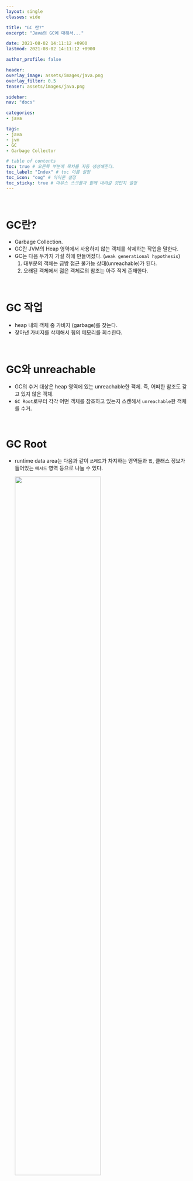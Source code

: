 ```yaml
---
layout: single
classes: wide

title: "GC 란?"
excerpt: "Java의 GC에 대해서..."

date: 2021-08-02 14:11:12 +0900
lastmod: 2021-08-02 14:11:12 +0900

author_profile: false

header:
overlay_image: assets/images/java.png
overlay_filter: 0.5
teaser: assets/images/java.png

sidebar:
nav: "docs"

categories:
- java

tags:
- java
- jvm
- GC
- Garbage Collector

# table of contents
toc: true # 오른쪽 부분에 목차를 자동 생성해준다.
toc_label: "Index" # toc 이름 설정
toc_icon: "cog" # 아이콘 설정
toc_sticky: true # 마우스 스크롤과 함께 내려갈 것인지 설정
---
```


<br>

# GC란?
* Garbage Collection.
* GC란 JVM의 Heap 영역에서 사용하지 않는 객체를 삭제하는 작업을 말한다.
* GC는 다음 두가지 가설 하에 만들어졌다. (`weak generational hypothesis`)
  1. 대부분의 객체는 금방 접근 불가능 상태(unreachable)가 된다. 
  2. 오래된 객체에서 젊은 객체로의 참조는 아주 적게 존재한다.

<br>
  
# GC 작업  
* heap 내의 객체 중 가비지 (garbage)를 찾는다.
* 찾아낸 가비지를 삭제해서 힙의 메모리를 회수한다.

<br>
  
# GC와 unreachable
* GC의 수거 대상은 heap 영역에 있는 unreachable한 객체. 즉, 어떠한 참조도 갖고 있지 않은 객체.
* `GC Root`로부터 각각 어떤 객체를 참조하고 있는지 스캔해서 `unreachable`한 객체를 수거.

<br>
  
# GC Root
* runtime data area는 다음과 같이 `쓰레드`가 차지하는 영역들과 `힙`, 클래스 정보가 들어있는 `메서드` 영역 등으로 나눌 수 있다.

  <img src="https://user-images.githubusercontent.com/40568894/128009634-9d4def81-31ee-40c1-9737-6580428a9b08.jpg" width="70%">

* 또한, 다음과 같이 힙에 있는 객체들에 대한 참조는 다음 4가지 중 하나이다.
  * 힙 내의 다른 객체에 의한 참조
  * Java 스택 프레임 내에 저장되는 지역변수와 파라미터에 의한 참조
  * JNI에 의해 생성된 객체에 대한 네이티브 스택 내에서의 참조
  * 메서드 영역의 static 변수에 의한 참조

  <img src="https://user-images.githubusercontent.com/40568894/128009654-c60c735a-72bc-461a-9c88-8f40e6a487a3.jpg" width="70%">

* 이중에서 `Java stack 내의 변수, JNI에 의해 생성된 객체에 대한 참조, 메서드 영역의 static 변수`가 GC Root가 될 수 있다. 
* 그리고 GC Root에 의해 힙 내의 객체들에 대한 reachability가 결정된다.
* 만약, GC Root에 대한 참조가 없는 객체는 unreachable하다고 표현하며 GC의 수거 대상이 된다.
  
<br>

# Stop the world
* gc를 수행시킬 때, gc를 수행하는 쓰레드를 제외한 모든 쓰레드가 정지되는 현상을 가리켜 `Stop the world` 라고 한다.
* stop the world는 gc 성능을 결정짓는 중요 요소이기 때문에 gc 튜닝을 한다라고 하면 대부분 stop the world 시간을 줄이는 것이 관건이 된다.

<br>

# GC 동작과정
## GC 세부 동작과정
* GC 동작과정을 알기전에 먼저 heap의 내부구조에 대해 알아야 한다.
  
<img src="https://user-images.githubusercontent.com/40568894/128009664-9a66508f-f252-4149-8fd1-bc0049cb9d33.jpg" width="70%">

* heap은 다음과 같이 크게 young gen, old gen으로 나뉜다.
* young gen은 다시 eden과 두개의 survivor로 나뉜다. 
* heap 영역을 나누는 이유는 heap 전체를 탐색하여 메모리를 해제하는 full gc로 인한 성능상의 이슈를 최소화 시키기 위함이다.
  * weak generational hypothesis 가설의 장점을 극대화 시키기 위함.
  
<img src="https://user-images.githubusercontent.com/40568894/128009673-8ea340ed-d4cd-4aff-8340-68220c81dfe0.jpg" width="70%">

* 가장 최근에 생성된 객체들은 위와같이 eden 영역에 쌓인다.
  
<img src="https://user-images.githubusercontent.com/40568894/128009681-55a5d96b-859e-4480-8b4f-af557fb17c59.jpg" width="70%">

* eden 영역이 가득차면, eden 영역을 대상으로 GC가 수행되며 이때 GC는 `mark and sweep` 알고리즘을 사용해 가비지를 수거한다.
  * gc root를 스캔하면서 unreachable한 객체를 식별하는 과정을 `mark`, unreachable한 객체를 삭제하는 과정을 `sweep`이라고 부른다.
  * reachable한 객체에는 mark bit를 1(true)로, unreachable한 객체에는 mark bit를 0(false)로 지정.
    
  <img src="https://user-images.githubusercontent.com/40568894/128012084-a03beba9-1345-48f7-9587-a46ea0d5cf6d.jpg" width="70%">

  * 그리고 이때, eden 영역을 대상으로 수행된 GC를 `minor gc`라고 부른다.
* 이후, eden영역을 대상으로 minor gc가 수행되고 살아남은 객체들은 다음과 같이 survivor 영역으로 복제된다.

<img src="https://user-images.githubusercontent.com/40568894/128012022-7ed0b912-1f63-4bba-ab2f-35728ff9e92a.jpg" width="70%">

* 이때, 두개의 survivor 영역에 객체가 공존할 수 없다는 규칙이 있다.
  * 즉, survivor 영역 중 하나는 `반드시 비어있는 상태`여야한다.
  * survivor 영역을 두개로 나누는 이유는 메모리 단편화 문제를 해결하기 위함이다.
* 위의 모든 과정들을 반복하면서 survivor 영역이 가득차면 young gen을 대상으로 minor gc가 수행된다.
* 이때, 살아남은 survivor 객체들은 다른 survivor 영역으로 복제되고, 가득찼던 survivor 영역은 모두 비운다.
* 이 과정을 수행하면서, 특정 임계점을 지날때동안 살아남은 survivor 내의 객체는 old gen으로 복제된다.
  * 이 과정을 가리켜 `promotion`이라고 한다.
  
<img src="https://user-images.githubusercontent.com/40568894/128012024-01ee07b8-7bbe-4e14-bd3b-8c6d21c03984.jpg" width="70%">

* 위의 과정들이 반복되면서 old gen이 가득차면 old gen을 대상으로 gc를 수행하는데, 이를 `major gc`라고 한다.
  * major gc는 minor gc에 비해 스캔 대상이 많고 수행하는데 시간이 오래걸린다.
  * major gc는 minor gc에 비해 수행 빈도가 적다.

## 트래픽이 무지많이 몰리는 이벤트가 예정되어있어, 트래픽이 많을때 young gen과 old gen 비율은 어떻게 하는 것이 좋을까?
* 트래픽이 많이 몰린다면 객체 생성도 그만큼 많이 될 것.
* 다만, 이러한 많은 객체들 중 수명이 짧은 객체들이 대부분일 것으로 예상됨.
* 이러한 상황에서, young gen이 차지하는 비율이 작다면 그만큼 minor gc의 빈도가 늘어날 것이고, minor gc에 의해 발생하는 `stop the world`의 빈도가 많아져 성능에 악영향을 줄 것임.
* 그렇다면, minor gc에 의한 stop the world의 빈도 수를 줄이기 위해, young gen이 차지하는 비율을 높이면 어떻게 될까?
* minor gc에 의한 stop the world의 빈도수를 줄일 수 있겠지만, 해당 stop the world를 한번 수행할 때마다 그만큼 young gen에 객체가 많이 저장되기 때문에, 객체를 수거하는데 걸리는 시간은 이전보다 오래걸릴 것이다.
  * `시간이 적게 걸리지만 많이 수행하느냐 vs 시간이 오래걸리지만 한번만 수행하느냐`에 대한 차이라고 볼 수 있다.
  * 여기서는 stop the world 빈도를 줄이는게 맞는 선택이라고 생각한다.
    * stop the world는 gc를 동작시키는 thread를 제외한 나머지 모든 thread를 all stop 하는 엄청난 비용을 소모하는 작업이기 때문이다.
* 하지만, old gen이 차지하는 비율도 상대적으로 작아져 old gen을 대상으로 하는 `major gc`의 빈도도 많아질 것이다.
* 결국, `young gen을 대상으로 한 minor gc 의 빈도수 vs old gen을 대상으로한 major gc의 빈도 수` 사이의 `trade off`가 발생하는 상황이라고 생각한다.
* 다만, old gen은 young gen과 같이 eden이나 survivor space가 존재하는 게 아니기 때문에 `메모리 단편화`도 신경써야하고, 일반적으로 youn gen보다 더 많은 객체들을 관리하다 보니 major gc의 빈도가 높아지면 성능에 좋지 않은 역할을 줄 것은 분명하다.
* 그렇기 때문에, old gen의 비율을 줄여가면서까지, minor gc의 빈도를 줄이기 위해 young gen의 비율을 높이는 것이 `위험한 선택`이 될 수 있을 것이라 생각한다.
* 결론적으로… 오직 트래픽이 많을것이라는 가정만을 가지고 young gen과 old gen의 최적화된 비율을 수치화 하기는 어렵지 않을까? 라고 생각한다.
* 각 애플리케이션마다 저마다의 특징을 갖고있고, 애플리케이션을 동작시키는 환경도 제각각이어서, 여러가지 변수들이 존재할 것이기 때문이다.
* 그렇기 때문에 각 애플리케이션마다 대용량 트래픽에 대한 성능 테스팅이나 모니터링 과정을 통해 young gen과 old gen에 대한 최적의 비율을 찾는 것이 중요할 것이라 생각한다.

<br>

# GC의 종류
## Serial GC
* 가장 단순한 방식의 GC로 싱글 스레드로 GC를 동작시킨다.
* 싱글 스레드로 동작하여 느리고, 그만큼 STW 시간이 다른 GC에 비해 길다.
* Mark & Sweep & Compact 알고리즘을 사용한다.
* 보통 실무에서 사용하는 경우는 없다. 

## Parallel GC
* GC 작업을 여러 스레드로 병렬처리하여, STW 시간을 최소화 시키기 위한 GC이다.
* young gen에 대한 minor GC를  병렬처리 한다.
* Parallel Old GC라는 것도 있는데, 해당 GC는 old gen에서 수행되는 major GC도 병렬처리 한다.
* Parallel GC는 자바 8의 디폴트 GC 이다.
  
## CMS GC(Concurrent Mark Sweep GC) 
* STW로 인해 Java Application이 멈추는 현상을 줄이고자 만든 GC이다.
* 가비지 수거 후 compaction을 수행하지 않는다.
* reachable한 객체를 한번에 찾지 않고 4단계로 나눠서 찾는 방식을 사용한다.
  * Initial Mark
    * GC Root가 참조하는 객체만 마킹한다. 
    * 이 과정에서 stop-the-world 발생한다.
  * Concurrent Mark
    * 이후의 참조하는 객체를 따라가며, 지속적으로 마킹한다. 
    * stop-the-world 없이 이루어진다. 
  * Remark
    * concurrent mark 과정에서 변경된 사항이 없는지 다시 한번 마킹하며 확정하는 과정이다.
    * stop-the-world가 발생한다. 
  * Concurrent Sweep
    * unrechable한 객체를 제거하는 과정이다. 
    * stop-the-world 없이 이루어진다.
  
## G1GC
* Garbage first Garbage Collector 이다. 
* Eden, Survivor, Old 영역을 고정된 크기로 고정된 위치에 나누는 것이 아니라, 전체 힙 메모리 영역을 리전이라는 일정한 크기로 나눠서 각 리전의 상태에 따라 그 리전의 역할이 동적으로 부여되는 방식으로 동작한다.
* 전체 힙에 대해서 탐색하지 않고 부분적으로 리젼 단위로 탐색하며, 각각의 리젼에만 GC가 발생해 빠르게 GC를 수행할 수 있다.
* 자바 9부터 디폴트 GC 이다.

<br>

# 참고
* [https://d2.naver.com/helloworld/1329](https://d2.naver.com/helloworld/1329)
* [https://siahn95.tistory.com/118](https://siahn95.tistory.com/118)
* [https://perfectacle.github.io/2019/05/07/jvm-gc-basic/](https://perfectacle.github.io/2019/05/07/jvm-gc-basic/)